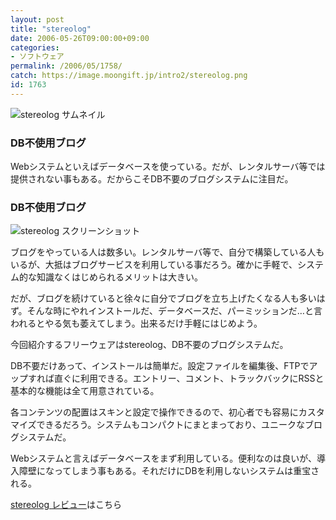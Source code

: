 ```yaml
---
layout: post
title: "stereolog"
date: 2006-05-26T09:00:00+09:00
categories:
- ソフトウェア
permalink: /2006/05/1758/
catch: https://image.moongift.jp/intro2/stereolog.png
id: 1763
---
```

 ![stereolog サムネイル](https://image.moongift.jp/intro2/stereolog.t.png "stereolog サムネイル")
  

### DB不使用ブログ
  
Webシステムといえばデータベースを使っている。だが、レンタルサーバ等では提供されない事もある。だからこそDB不要のブログシステムに注目だ。  
<!--more-->  

### DB不使用ブログ
  

![stereolog スクリーンショット](https://image.moongift.jp/intro2/stereolog.png "stereolog スクリーンショット")

  

ブログをやっている人は数多い。レンタルサーバ等で、自分で構築している人もいるが、大抵はブログサービスを利用している事だろう。確かに手軽で、システム的な知識なくはじめられるメリットは大きい。

  

だが、ブログを続けていると徐々に自分でブログを立ち上げたくなる人も多いはず。そんな時にやれインストールだ、データベースだ、パーミッションだ…と言われるとやる気も萎えてしまう。出来るだけ手軽にはじめよう。

  

今回紹介するフリーウェアはstereolog、DB不要のブログシステムだ。

  

DB不要だけあって、インストールは簡単だ。設定ファイルを編集後、FTPでアップすれば直ぐに利用できる。エントリー、コメント、トラックバックにRSSと基本的な機能は全て用意されている。

  

各コンテンツの配置はスキンと設定で操作できるので、初心者でも容易にカスタマイズできるだろう。システムもコンパクトにまとまっており、ユニークなブログシステムだ。

  

Webシステムと言えばデータベースをまず利用している。便利なのは良いが、導入障壁になってしまう事もある。それだけにDBを利用しないシステムは重宝される。

  

[stereolog レビュー](http://fw.moongift.jp/review/i-1761.html)はこちら

